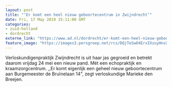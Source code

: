 ```yaml
---
layout: post
title: "‘Er komt een heel nieuw geboortecentrum in Zwijndrecht’"
date: Fri, 17 May 2019 15:11:00 GMT
categories: 
- zuid-holland 
- dordrecht 
externe_link: "https://www.ad.nl/dordrecht/er-komt-een-heel-nieuw-geboortecentrum-in-zwijndrecht~a9dfd45c3/"
feature_image: "https://images3.persgroep.net/rcs/DQjTeSwO4ErxIXzuyHnvXuCLbTo/diocontent/148506030/_fitwidth/400/?appId=21791a8992982cd8da851550a453bd7f&quality=0.7"
---
```


Verloskundigenpraktijk Zwijndrecht is uit haar jas gegroeid en betrekt daarom vrijdag 24 mei een nieuw pand. Mét een echopraktijk en kraamzorgcentrum. ,,Er komt eigenlijk een geheel nieuw geboortecentrum aan Burgemeester de Bruïnelaan 14", zegt verloskundige Marieke den Breejen.

